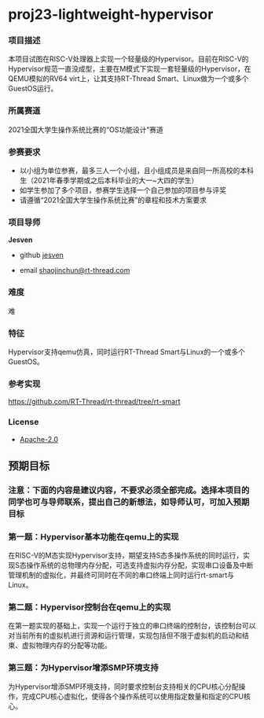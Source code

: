 # proj23-lightweight-hypervisor
### 项目描述

本项目试图在RISC-V处理器上实现一个轻量级的Hypervisor。目前在RISC-V的Hypervisor规范一直没成型，主要在M模式下实现一套轻量级的Hypervisor，在QEMU模拟的RV64 virt上，让其支持RT-Thread Smart、Linux做为一个或多个GuestOS运行。

### 所属赛道

2021全国大学生操作系统比赛的“OS功能设计”赛道



### 参赛要求

- 以小组为单位参赛，最多三人一个小组，且小组成员是来自同一所高校的本科生（2021年春季学期或之后本科毕业的大一~大四的学生）
- 如学生参加了多个项目，参赛学生选择一个自己参加的项目参与评奖
- 请遵循“2021全国大学生操作系统比赛”的章程和技术方案要求



### 项目导师

**Jesven**

* github [jesven](https://github.com/jesven)

* email shaojinchun@rt-thread.com



### 难度

难



### 特征

Hypervisor支持qemu仿真，同时运行RT-Thread Smart与Linux的一个或多个GuestOS。



### 参考实现

https://github.com/RT-Thread/rt-thread/tree/rt-smart

### License

* [Apache-2.0](https://opensource.org/licenses/Apache-2.0)



## 预期目标

### 注意：下面的内容是建议内容，不要求必须全部完成。选择本项目的同学也可与导师联系，提出自己的新想法，如导师认可，可加入预期目标

### 第一题：Hypervisor基本功能在qemu上的实现

在RISC-V的M态实现Hypervisor支持，期望支持S态多操作系统的同时运行，实现S态操作系统的总物理内存分配，可选支持虚拟内存分配，实现串口设备及中断管理机制的虚拟化，并最终可同时在不同的串口终端上同时运行rt-smart与Linux。

### 第二题：Hypervisor控制台在qemu上的实现

在第一题实现的基础上，实现一个运行于独立的串口终端的控制台，该控制台可以对当前所有的虚拟机进行资源和运行管理，实现包括但不限于虚拟机的启动和结束、虚拟物理内存的分配等功能。

### 第三题：为Hypervisor增添SMP环境支持

为Hypervisor增添SMP环境支持，同时要求控制台支持相关的CPU核心分配操作，完成CPU核心虚拟化，使得各个操作系统可以使用指定数量和指定的CPU核心。

